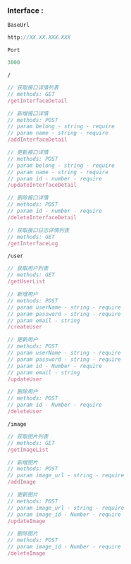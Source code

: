 ### Interface :

`BaseUrl`

```js
http://XX.XX.XXX.XXX
```

`Port`

```js
3000
```

`/`

```js
// 获取接口详情列表
// methods: GET
/getInterfaceDetail
```

```js
// 新增接口详情
// methods: POST
// param belong - string - require
// param name - string - require
/addInterfaceDetail
```

```js
// 更新接口详情
// methods: POST
// param belong - string - require
// param name - string - require
// param id - number - require
/updateInterfaceDetail
```

```js
// 删除接口详情
// methods: POST
// param id - number - require
/deleteInterfaceDetail
```

```js
// 获取接口日志详情列表
// methods: GET
/getInterfaceLog
```

`/user`

```js
// 获取用户列表
// methods: GET
/getUserList
```

```js
// 新增用户
// methods: POST
// param userName - string - require
// param password - string - require
// param email - string
/createUser
```

```js
// 更新用户
// methods: POST
// param userName - string - require
// param password - string - require
// param id - Number - require
// param email - string
/updateUser
```

```js
// 删除用户
// methods: POST
// param id - Number - require
/deleteUser
```

`/image`

```js
// 获取图片列表
// methods: GET
/getImageList
```

```js
// 新增图片
// methods: POST
// param image_url - string - require
/addImage
```

```js
// 更新图片
// methods: POST
// param image_url - string - require
// param image_id - Number - require
/updateImage
```

```js
// 删除图片
// methods: POST
// param image_id - Number - require
/deleteImage
```

